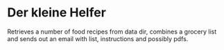 # Der kleine Helfer

Retrieves a number of food recipes from data dir, combines a grocery list and sends out an email with list, instructions and possibly pdfs.